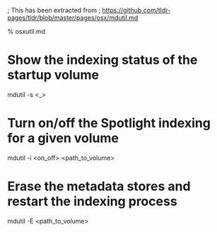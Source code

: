 ; This has been extracted from
; https://github.com/tldr-pages/tldr/blob/master/pages/osx/mdutil.md

% osxutil.md

# Show the indexing status of the startup volume
mdutil -s <_>

# Turn on/off the Spotlight indexing for a given volume
mdutil -i <on_off> <path_to_volume>

# Erase the metadata stores and restart the indexing process
mdutil -E <path_to_volume>
